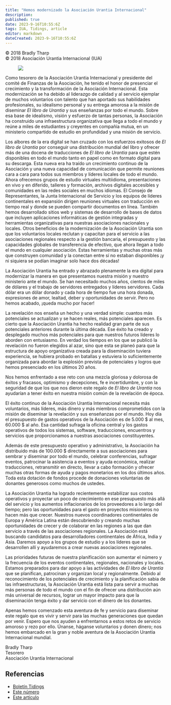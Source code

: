 ```yaml
---
title: "Hemos modernizado la Asociación Urantia Internacional"
description: 
published: true
date: 2023-9-16T10:55:6Z
tags: IUA, Tidings, article
editor: markdown
dateCreated: 2023-9-16T10:55:6Z
---
```


<p class="v-card v-sheet theme--light gray lighten-3 px-2">© 2018 Bradly Tharp<br>© 2018 Asociación Urantia Internacional (IUA)</p>


<figure id="Figure_1" class="image urantiapedia image-style-align-left">
<img src="/image/article/IUA_Tidings/Bradly-Tharp-150x150.jpg">
</figure>

Como tesorero de la Asociación Urantia Internacional y presidente del comité de Finanzas de la Asociación, he tenido el honor de presenciar el crecimiento y la transformación de la Asociación Internacional. Esta modernización se ha debido al liderazgo de calidad y al servicio ejemplar de muchos voluntarios con talento que han aportado sus habilidades profesionales, su idealismo personal y su entrega amorosa a la misión de diseminar _El libro de Urantia_ y sus enseñanzas por todo el mundo. Sobre esa base de idealismo, visión y esfuerzo de tantas personas, la Asociación ha construido una infraestructura organizativa que llega a todo el mundo y reúne a miles de estudiantes y creyentes en compañía mutua, en un ministerio compartido de estudio en profundidad y una misión de servicio.

Los albores de la era digital se han cruzado con los esfuerzos exitosos de _El libro de Urantia_ por conseguir una distribución mundial del libro y ofrecer más de una docena de traducciones de _El libro de Urantia_ para que estén disponibles en todo el mundo tanto en papel como en formato digital para su descarga. Esta nueva era ha traído un crecimiento continuo de la Asociación y una nueva capacidad de comunicación que permite reuniones cara a cara para todos sus miembros y líderes locales de todo el mundo. Ahora ofrecemos grupos de estudio virtuales multiidioma, presentaciones en vivo y en diferido, talleres y formación, archivos digitales accesibles y comunidades en las redes sociales en muchos idiomas. El Consejo de Representantes, la Junta Internacional de Servicio y los equipos de líderes continentales en expansión dirigen reuniones virtuales con traducción en tiempo real y donde se pueden compartir documentos en línea. También hemos desarrollado sitios web y sistemas de desarrollo de bases de datos que incluyen aplicaciones informáticas de gestión integradas y herramientas organizativas para nuestras asociaciones nacionales y locales. Otros beneficios de la modernización de la Asociación Urantia son que los voluntarios locales reclutan y capacitan para el servicio a las asociaciones regionales respecto a la gestión bancaria, el presupuesto y las capacidades globales de transferencia de efectivo, que ahora llegan a todo el mundo en cualquier asociación. Estas herramientas y muchas otras más que construyen comunidad y la conectan entre sí no estaban disponibles ¡y ni siquiera se podían imaginar solo hace dos décadas!

La Asociación Urantia ha entrado y abrazado plenamente la era digital para modernizar la manera en que presentamos nuestra misión y nuestro ministerio ante el mundo. Se han necesitado muchos años, cientos de miles de dólares y el trabajo de servidores entregados y líderes servidores. Cada dólar era un dólar donado y cada hora de tiempo fue una hora donada, expresiones de amor, lealtad, deber y oportunidades de servir. Pero no hemos acabado, ¡queda mucho por hacer!

La revelación nos enseña un hecho y una verdad simple: cuantos más potenciales se actualizan y se hacen reales, más potenciales aparecen. Es cierto que la Asociación Urantia ha hecho realidad gran parte de sus potenciales anteriores durante la última década. Ese éxito ha creado y desplegado muchos más potenciales para que nuestros futuros líderes lo aborden con entusiasmo. En verdad los tiempos en los que se publicó la revelación no fueron elegidos al azar, sino que esta se planeó para que la estructura de apoyo organizativa creada para la diseminación tuviera experiencia, se hubiera probado en batallas y estuviera lo suficientemente organizada para abordar la explosión prevista de potenciales y logros que hemos presenciado en los últimos 20 años.

Nos hemos enfrentado a ese reto con una mezcla gloriosa y dolorosa de éxitos y fracasos, optimismo y decepciones, fe e incertidumbre, y con la seguridad de que los que nos dieron este regalo de _El libro de Urantia_ nos ayudarían a tener éxito en nuestra misión común de la revelación de época.

El éxito continuo de la Asociación Urantia Internacional necesita más voluntarios, más líderes, más dinero y más miembros comprometidos con la misión de diseminar la revelación y sus enseñanzas por el mundo. Hoy día el presupuesto de gastos operativos de la Asociación es de 5.000 $ al mes, 60.000 $ al año. Esa cantidad sufraga la oficina central y los gastos operativos de todos los sistemas, software, traducciones, encuentros y servicios que proporcionamos a nuestras asociaciones constituyentes.

Además de este presupuesto operativo y administrativo, la Asociación ha distribuido más de 100.000 $ directamente a sus asociaciones para sembrar y diseminar por todo el mundo, celebrar conferencias, sufragar eventos, patrocinar la asistencia a eventos y ayuda económica, realizar traducciones, retransmitir en directo, llevar a cabo formación y ofrecer muchas otras formas de ayuda y pagos monetarios en los dos últimos años. Toda esta dotación de fondos procede de donaciones voluntarias de donantes generosos como muchos de ustedes.

La Asociación Urantia ha logrado recientemente estabilizar sus costos operativos y proyectar un poco de crecimiento en ese presupuesto más allá del servicio y los aumentos inflacionarios de los proveedores a lo largo del tiempo; pero las oportunidades para el gasto en proyectos misioneros no hacen más que crecer. Nuestros nuevos coordinadores continentales de Europa y América Latina están descubriendo y creando muchas oportunidades de crecer y de colaborar en las regiones a las que dan servicio a través de las asociaciones regionales. La Asociación está buscando candidatos para desarrolladores continentales de África, India y Asia. Daremos apoyo a los grupos de estudio y a los líderes que se desarrollen allí y ayudaremos a crear nuevas asociaciones regionales.

Las prioridades futuras de nuestra planificación son aumentar el número y la frecuencia de los eventos continentales, regionales, nacionales y locales. Estamos preparados para dar apoyo a las actividades de _El libro de Urantia_ que se planifican, patrocinan y organizan local y regionalmente. Debido al reconocimiento de los potenciales de crecimiento y la planificación sabia de las infraestructuras, la Asociación Urantia está lista para servir a muchas más personas de todo el mundo con el fin de ofrecer una distribución aún más universal de recursos, lograr un mayor impacto para que la diseminación tenga éxito y dar servicio con el dinero de los donantes.

Apenas hemos comenzado esta aventura de fe y servicio para diseminar este regalo que es vivir y servir para las muchas generaciones que quedan por venir. Espero que nos ayuden a enfrentarnos a estos retos de servicio amoroso y rezo por ello. Únanse, háganse voluntarios y donen dinero; nos hemos embarcado en la gran y noble aventura de la Asociación Urantia Internacional mundial.

Bradly Tharp  
Tesorero  
Asociación Urantia Internacional

## Referencias

- [Boletín Tidings](https://urantia-association.org/acerca-del-boletin-tidings/?lang=es)
- [Este número](https://urantia-association.org/newsletter/tidings-junio-2018/?lang=es)
- [Este artículo](https://urantia-association.org/hemos-modernizado-la-asociacion-urantia-internacional/?lang=es)

